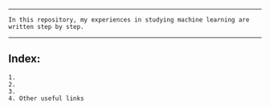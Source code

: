 
---
```
In this repository, my experiences in studying machine learning are written step by step. 
```
---

## **Index:**
    1. 
    2.
    3.
    4. Other useful links
